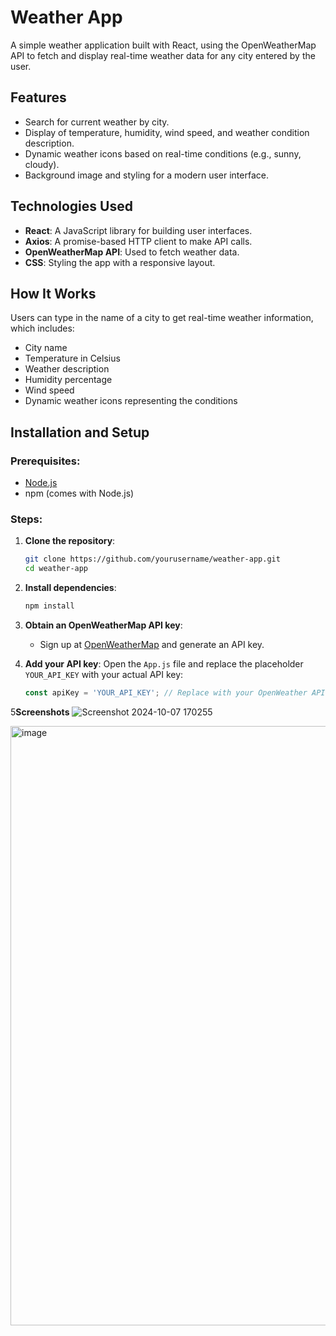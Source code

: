 # Weather App

A simple weather application built with React, using the OpenWeatherMap API to fetch and display real-time weather data for any city entered by the user.

## Features
- Search for current weather by city.
- Display of temperature, humidity, wind speed, and weather condition description.
- Dynamic weather icons based on real-time conditions (e.g., sunny, cloudy).
- Background image and styling for a modern user interface.
  
## Technologies Used
- **React**: A JavaScript library for building user interfaces.
- **Axios**: A promise-based HTTP client to make API calls.
- **OpenWeatherMap API**: Used to fetch weather data.
- **CSS**: Styling the app with a responsive layout.

## How It Works
Users can type in the name of a city to get real-time weather information, which includes:
- City name
- Temperature in Celsius
- Weather description
- Humidity percentage
- Wind speed
- Dynamic weather icons representing the conditions

## Installation and Setup

### Prerequisites:
- [Node.js](https://nodejs.org/)
- npm (comes with Node.js)

### Steps:

1. **Clone the repository**:

    ```bash
    git clone https://github.com/yourusername/weather-app.git
    cd weather-app
    ```

2. **Install dependencies**:

    ```bash
    npm install
    ```

3. **Obtain an OpenWeatherMap API key**:
   - Sign up at [OpenWeatherMap](https://openweathermap.org/) and generate an API key.

4. **Add your API key**:
   Open the `App.js` file and replace the placeholder `YOUR_API_KEY` with your actual API key:

   ```javascript
   const apiKey = 'YOUR_API_KEY'; // Replace with your OpenWeather API key
5**Screenshots**
![Screenshot 2024-10-07 170255](https://github.com/user-attachments/assets/82b812f7-2ce2-4df1-afac-9724de5c8b78)

<img width="959" alt="image" src="https://github.com/user-attachments/assets/29d8f63f-bbe8-4881-8d65-630073fbb5ce">

